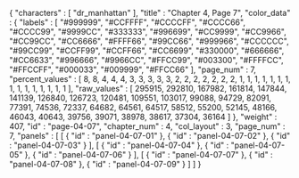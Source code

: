 {
  "characters" : [
    "dr_manhattan"
  ],
  "title" : "Chapter 4, Page 7",
  "color_data" : {
    "labels" : [
      "#999999",
      "#CCFFFF",
      "#CCCCFF",
      "#CCCC66",
      "#CCCC99",
      "#9999CC",
      "#333333",
      "#996699",
      "#CC9999",
      "#CC9966",
      "#CC99CC",
      "#CC6666",
      "#FFFF66",
      "#99CC66",
      "#999966",
      "#CCCCCC",
      "#99CC99",
      "#CCFF99",
      "#CCFF66",
      "#CC6699",
      "#330000",
      "#666666",
      "#CC6633",
      "#996666",
      "#9966CC",
      "#FFCC99",
      "#003300",
      "#FFFFCC",
      "#FFCCFF",
      "#000033",
      "#009999",
      "#FFCC66"
    ],
    "page_num" : 7,
    "percent_values" : [
      8,
      8,
      4,
      4,
      4,
      3,
      3,
      3,
      3,
      3,
      2,
      2,
      2,
      2,
      2,
      2,
      2,
      1,
      1,
      1,
      1,
      1,
      1,
      1,
      1,
      1,
      1,
      1,
      1,
      1,
      1,
      1
    ],
    "raw_values" : [
      295915,
      292810,
      167982,
      161814,
      147844,
      141139,
      126840,
      126723,
      120481,
      109551,
      103017,
      99088,
      94729,
      82091,
      77391,
      74536,
      72337,
      64682,
      64561,
      64517,
      58512,
      55200,
      52145,
      48166,
      46043,
      40643,
      39756,
      39071,
      38978,
      38617,
      37304,
      36164
    ]
  },
  "weight" : 407,
  "id" : "page-04-07",
  "chapter_num" : 4,
  "col_layout" : 3,
  "page_num" : 7,
  "panels" : [
    [
      {
        "id" : "panel-04-07-01"
      },
      {
        "id" : "panel-04-07-02"
      },
      {
        "id" : "panel-04-07-03"
      }
    ],
    [
      {
        "id" : "panel-04-07-04"
      },
      {
        "id" : "panel-04-07-05"
      },
      {
        "id" : "panel-04-07-06"
      }
    ],
    [
      {
        "id" : "panel-04-07-07"
      },
      {
        "id" : "panel-04-07-08"
      },
      {
        "id" : "panel-04-07-09"
      }
    ]
  ]
}

